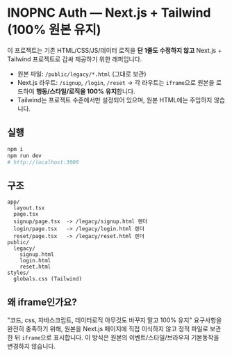 # INOPNC Auth — Next.js + Tailwind (100% 원본 유지)

이 프로젝트는 기존 HTML/CSS/JS/데이터 로직을 **단 1줄도 수정하지 않고** Next.js + Tailwind 프로젝트로 감싸 제공하기 위한 래퍼입니다.

- 원본 파일: `/public/legacy/*.html` (그대로 보관)
- Next.js 라우트: `/signup`, `/login`, `/reset` → 각 라우트는 `iframe`으로 원본을 로드하여 **행동/스타일/로직을 100% 유지**합니다.
- Tailwind는 프로젝트 수준에서만 설정되어 있으며, 원본 HTML에는 주입하지 않습니다.

## 실행

```bash
npm i
npm run dev
# http://localhost:3000
```

## 구조

```
app/
  layout.tsx
  page.tsx
  signup/page.tsx  -> /legacy/signup.html 렌더
  login/page.tsx   -> /legacy/login.html 렌더
  reset/page.tsx   -> /legacy/reset.html 렌더
public/
  legacy/
    signup.html
    login.html
    reset.html
styles/
  globals.css (Tailwind)
```

## 왜 iframe인가요?

"코드, css, 자바스크립트, 데이터로직 아무것도 바꾸지 말고 100% 유지" 요구사항을 완전히 충족하기 위해,
원본을 Next.js 페이지에 직접 이식하지 않고 정적 파일로 보관한 뒤 `iframe`으로 표시합니다.
이 방식은 원본의 이벤트/스타일/브라우저 기본동작을 변경하지 않습니다.
